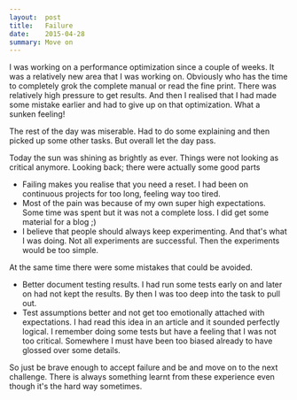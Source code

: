 ```yaml
---
layout:  post
title:   Failure
date:    2015-04-28
summary: Move on
---
```


I was working on a performance optimization since a couple of weeks. It was a relatively new area that I was working on. Obviously who has the time to completely grok the complete manual or read the fine print. There was relatively high pressure to get results. And then I realised that I had made some mistake earlier and had to give up on that optimization. What a sunken feeling!

The rest of the day was miserable. Had to do some explaining and then picked up some other tasks. But overall let the day pass.

Today the sun was shining as brightly as ever. Things were not looking as critical anymore. Looking back; there were actually some good parts

* Failing makes you realise that you need a reset. I had been on continuous projects for too long, feeling way too tired.
* Most of the pain was because of my own super high expectations. Some time was spent but it was not a complete loss. I did get some material for a blog ;)
* I believe that people should always keep experimenting. And that's what I was doing. Not all experiments are successful. Then the experiments would be too simple.

At the same time there were some mistakes that could be avoided.

* Better document testing results. I had run some tests early on and later on had not kept the results. By then I was too deep into the task to pull out.
* Test assumptions better and not get too emotionally attached with expectations. I had read this idea in an article and it sounded perfectly logical. I remember doing some tests but have a feeling that I was not too critical. Somewhere I must have been too biased already to have glossed over some details.

So just be brave enough to accept failure and be and move on to the next challenge. There is always something learnt from these experience even though it's the hard way sometimes.
